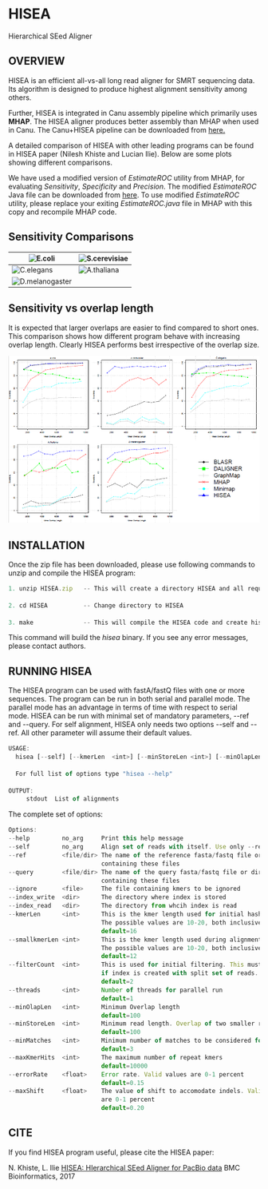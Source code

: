 # HISEA
Hierarchical SEed Aligner 

## OVERVIEW

HISEA is an efficient all-vs-all long read aligner for SMRT sequencing data. Its algorithm is designed to produce highest alignment sensitivity among others. 

Further, HISEA is integrated in Canu assembly pipeline which primarily uses __MHAP__. The HISEA aligner produces better assembly than MHAP when used in Canu. The Canu+HISEA pipeline can be downloaded from [here.](https://github.com/lucian-ilie/Canu_HISEA)

A detailed comparison of HISEA with other leading programs can be found in HISEA paper (Nilesh Khiste and Lucian Ilie). Below are some plots showing different comparisons.

We have used a modified version of _EstimateROC_ utility from MHAP, for evaluating _Sensitivity_, _Specificity_ and _Precision_. The modified _EstimateROC_ Java file can be downloaded from [here](http://www.csd.uwo.ca/~ilie/HISEA/conf_files/EstimateROC.java). To use modified _EstimateROC_ utility, please replace your exiting _EstimateROC.java_ file in MHAP with this copy and recompile MHAP code.

## Sensitivity Comparisons 


<img src="http://www.csd.uwo.ca/faculty/ilie/HISEA/images/Sensitivity_ecoli.jpg" width="480" height="288" alt="E.coli"> | <img src="http://www.csd.uwo.ca/faculty/ilie/HISEA/images/Sensitivity_scerevisiae.jpg" width="480" height="288" alt="S.cerevisiae"> 
--- | --- 
<img src="http://www.csd.uwo.ca/faculty/ilie/HISEA/images/Sensitivity_celegans.jpg" width="480" height="288" alt="C.elegans"> | <img src="http://www.csd.uwo.ca/faculty/ilie/HISEA/images/Sensitivity_Arabidopsis.jpg" width="480" height="288" alt="A.thaliana">
<img src="http://www.csd.uwo.ca/faculty/ilie/HISEA/images/Sensitivity_droso.jpg" width="480" height="288" alt="D.melanogaster"> |

## Sensitivity vs overlap length
It is expected that larger overlaps are easier to find compared to short ones. This comparison shows how different program behave with increasing overlap length. Clearly HISEA performs best irrespective of the overlap size.

![sensitivity vs overlap length](sensitivityVsovlLen.png?raw=true)

## INSTALLATION 

Once the zip file has been downloaded, please use following commands to unzip and compile the HISEA program:

```javascript 
1. unzip HISEA.zip   -- This will create a directory HISEA and all required files in this folder

2. cd HISEA          -- Change directory to HISEA

3. make              -- This will compile the HISEA code and create hisea file for use
```

This command will build the _hisea_ binary. If you see any error messages, please contact authors.

## RUNNING HISEA 

The HISEA program can be used with fastA/fastQ files with one or more sequences. The program can be run in both serial and parallel mode. The parallel mode has an advantage in terms of time with respect to serial mode. HISEA can be run with minimal set of mandatory parameters, --ref and --query. For self alignment, HISEA only needs two options --self and --ref. All other parameter will assume their default values.

```javascript 
USAGE:
  hisea [--self] [--kmerLen  <int>] [--minStoreLen <int>] [--minOlapLen <int>] --ref <file/directory> --query <file/directory>

  For full list of options type "hisea --help"

OUTPUT:
     stdout  List of alignments
```

The complete set of options:

```javascript 
Options:
--help         no_arg     Print this help message
--self         no_arg     Align set of reads with itself. Use only --ref option
--ref          <file/dir> The name of the reference fasta/fastq file or directory
                          containing these files
--query        <file/dir> The name of the query fasta/fastq file or directory
                          containing these files
--ignore       <file>     The file containing kmers to be ignored
--index_write  <dir>      The directory where index is stored
--index_read   <dir>      The directory from whcih index is read
--kmerLen      <int>      This is the kmer length used for initial hashing.
                          The possible values are 10-20, both inclusive
                          default=16
--smallkmerLen <int>      This is the kmer length used during alignment extension.
                          The possible values are 10-20, both inclusive
                          default=12
--filterCount  <int>      This is used for initial filtering. This must be set to 1,
                          if index is created with split set of reads.
                          default=2
--threads      <int>      Number of threads for parallel run
                          default=1
--minOlapLen   <int>      Minimum Overlap length
                          default=100
--minStoreLen  <int>      Minimum read length. Overlap of two smaller reads is ignored
                          default=100
--minMatches   <int>      Minimum number of matches to be considered for alignment
                          default=3
--maxKmerHits  <int>      The maximum number of repeat kmers
                          default=10000
--errorRate    <float>    Error rate. Valid values are 0-1 percent
                          default=0.15
--maxShift     <float>    The value of shift to accomodate indels. Valid values
                          are 0-1 percent
                          default=0.20
```


## CITE
If you find HISEA program useful, please cite the HISEA paper:

N. Khiste, L. Ilie [HISEA: HIerarchical SEed Aligner for PacBio data](https://bmcbioinformatics.biomedcentral.com/articles/10.1186/s12859-017-1953-9) BMC Bioinformatics, 2017

